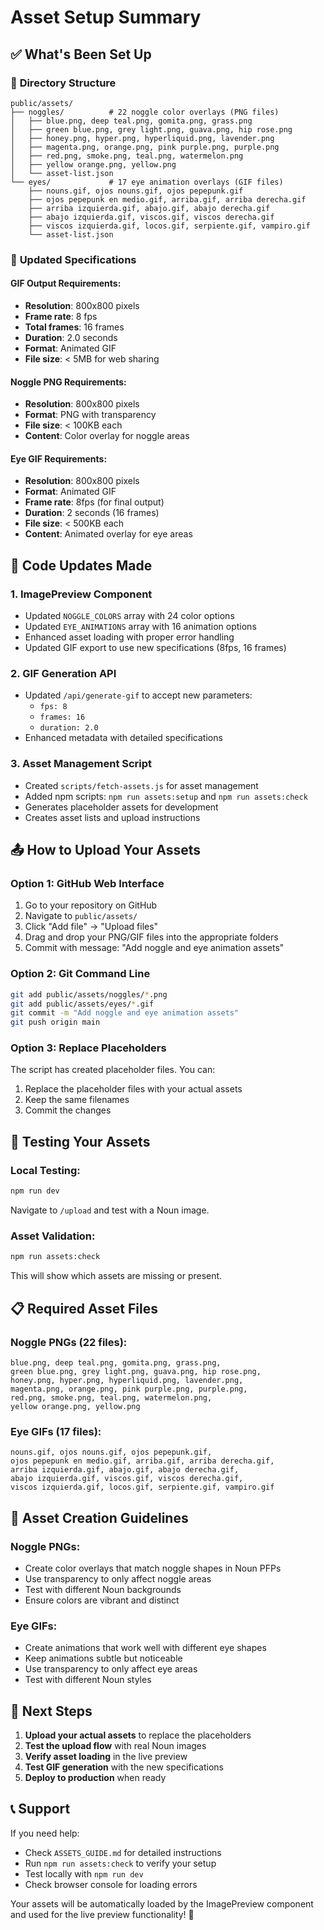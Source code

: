 # Asset Setup Summary

## ✅ **What's Been Set Up**

### 📁 **Directory Structure**
```
public/assets/
├── noggles/          # 22 noggle color overlays (PNG files)
│   ├── blue.png, deep teal.png, gomita.png, grass.png
│   ├── green blue.png, grey light.png, guava.png, hip rose.png
│   ├── honey.png, hyper.png, hyperliquid.png, lavender.png
│   ├── magenta.png, orange.png, pink purple.png, purple.png
│   ├── red.png, smoke.png, teal.png, watermelon.png
│   ├── yellow orange.png, yellow.png
│   └── asset-list.json
└── eyes/             # 17 eye animation overlays (GIF files)
    ├── nouns.gif, ojos nouns.gif, ojos pepepunk.gif
    ├── ojos pepepunk en medio.gif, arriba.gif, arriba derecha.gif
    ├── arriba izquierda.gif, abajo.gif, abajo derecha.gif
    ├── abajo izquierda.gif, viscos.gif, viscos derecha.gif
    ├── viscos izquierda.gif, locos.gif, serpiente.gif, vampiro.gif
    └── asset-list.json
```

### 🎯 **Updated Specifications**

#### **GIF Output Requirements:**
- **Resolution**: 800x800 pixels
- **Frame rate**: 8 fps
- **Total frames**: 16 frames
- **Duration**: 2.0 seconds
- **Format**: Animated GIF
- **File size**: < 5MB for web sharing

#### **Noggle PNG Requirements:**
- **Resolution**: 800x800 pixels
- **Format**: PNG with transparency
- **File size**: < 100KB each
- **Content**: Color overlay for noggle areas

#### **Eye GIF Requirements:**
- **Resolution**: 800x800 pixels
- **Format**: Animated GIF
- **Frame rate**: 8fps (for final output)
- **Duration**: 2 seconds (16 frames)
- **File size**: < 500KB each
- **Content**: Animated overlay for eye areas

## 🔧 **Code Updates Made**

### **1. ImagePreview Component**
- Updated `NOGGLE_COLORS` array with 24 color options
- Updated `EYE_ANIMATIONS` array with 16 animation options
- Enhanced asset loading with proper error handling
- Updated GIF export to use new specifications (8fps, 16 frames)

### **2. GIF Generation API**
- Updated `/api/generate-gif` to accept new parameters:
  - `fps: 8`
  - `frames: 16`
  - `duration: 2.0`
- Enhanced metadata with detailed specifications

### **3. Asset Management Script**
- Created `scripts/fetch-assets.js` for asset management
- Added npm scripts: `npm run assets:setup` and `npm run assets:check`
- Generates placeholder assets for development
- Creates asset lists and upload instructions

## 📤 **How to Upload Your Assets**

### **Option 1: GitHub Web Interface**
1. Go to your repository on GitHub
2. Navigate to `public/assets/`
3. Click "Add file" → "Upload files"
4. Drag and drop your PNG/GIF files into the appropriate folders
5. Commit with message: "Add noggle and eye animation assets"

### **Option 2: Git Command Line**
```bash
git add public/assets/noggles/*.png
git add public/assets/eyes/*.gif
git commit -m "Add noggle and eye animation assets"
git push origin main
```

### **Option 3: Replace Placeholders**
The script has created placeholder files. You can:
1. Replace the placeholder files with your actual assets
2. Keep the same filenames
3. Commit the changes

## 🧪 **Testing Your Assets**

### **Local Testing:**
```bash
npm run dev
```
Navigate to `/upload` and test with a Noun image.

### **Asset Validation:**
```bash
npm run assets:check
```
This will show which assets are missing or present.

## 📋 **Required Asset Files**

### **Noggle PNGs (22 files):**
```
blue.png, deep teal.png, gomita.png, grass.png,
green blue.png, grey light.png, guava.png, hip rose.png,
honey.png, hyper.png, hyperliquid.png, lavender.png,
magenta.png, orange.png, pink purple.png, purple.png,
red.png, smoke.png, teal.png, watermelon.png,
yellow orange.png, yellow.png
```

### **Eye GIFs (17 files):**
```
nouns.gif, ojos nouns.gif, ojos pepepunk.gif,
ojos pepepunk en medio.gif, arriba.gif, arriba derecha.gif,
arriba izquierda.gif, abajo.gif, abajo derecha.gif,
abajo izquierda.gif, viscos.gif, viscos derecha.gif,
viscos izquierda.gif, locos.gif, serpiente.gif, vampiro.gif
```

## 🎨 **Asset Creation Guidelines**

### **Noggle PNGs:**
- Create color overlays that match noggle shapes in Noun PFPs
- Use transparency to only affect noggle areas
- Test with different Noun backgrounds
- Ensure colors are vibrant and distinct

### **Eye GIFs:**
- Create animations that work well with different eye shapes
- Keep animations subtle but noticeable
- Use transparency to only affect eye areas
- Test with different Noun styles

## 🚀 **Next Steps**

1. **Upload your actual assets** to replace the placeholders
2. **Test the upload flow** with real Noun images
3. **Verify asset loading** in the live preview
4. **Test GIF generation** with the new specifications
5. **Deploy to production** when ready

## 📞 **Support**

If you need help:
- Check `ASSETS_GUIDE.md` for detailed instructions
- Run `npm run assets:check` to verify your setup
- Test locally with `npm run dev`
- Check browser console for loading errors

Your assets will be automatically loaded by the ImagePreview component and used for the live preview functionality! 🎉 